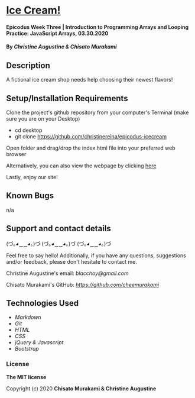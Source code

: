 # [Ice Cream!](https://christinereina.github.io/epicodus-icecream/)

#### Epicodus Week Three | Introduction to Programming Arrays and Looping Practice: JavaScript Arrays, 03.30.2020

#### By _**Christine Augustine & Chisato Murakami**_


## Description

A fictional ice cream shop needs help choosing their newest flavors!

## Setup/Installation Requirements

Clone the project's github repository from your computer's Terminal (make sure you are on your Desktop)

* cd desktop
* git clone https://github.com/christinereina/epicodus-icecream

Open folder and drag/drop the index.html file into your preferred web browser

Alternatively, you can also view the webpage by clicking [here](https://christinereina.github.io/epicodus-icecream/)

Lastly, enjoy our site!

## Known Bugs

n/a

## Support and contact details

(づ｡◕‿‿◕｡)づ (づ｡◕‿‿◕｡)づ (づ｡◕‿‿◕｡)づ

Feel free to say hello! Additionally, if you have any questions, suggestions and/or feedback, please don't hesitate to contact me.

Christine Augustine's email:
_blacchoy@gmail.com_

Chisato Murakami's GitHub:
_https://github.com/cheemurakami_

## Technologies Used

* _Markdown_
* _Git_
* _HTML_
* _CSS_
* _jQuery & Javascript_
* _Bootstrap_  

### License

**The MIT license**

Copyright (c) 2020 **Chisato Murakami & Christine Augustine**